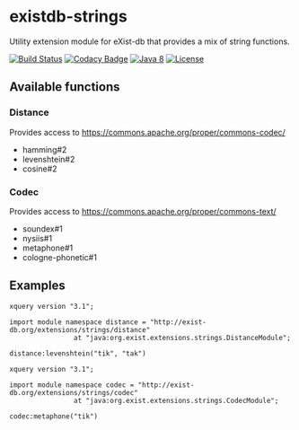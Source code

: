 # existdb-strings
Utility extension module for eXist-db that provides a mix of string functions.

[![Build Status](https://travis-ci.com/Trundler/existdb-strings.svg?branch=master)](https://travis-ci.com/Trundler/existdb-strings)
[![Codacy Badge](https://api.codacy.com/project/badge/Grade/19086434c9804091a6accf62e204a19c)](https://www.codacy.com/app/dannes/existdb-strings?utm_source=github.com&amp;utm_medium=referral&amp;utm_content=Trundler/existdb-strings&amp;utm_campaign=Badge_Grade)
[![Java 8](https://img.shields.io/badge/java-8-blue.svg)](http://java.oracle.com)
[![License](https://img.shields.io/badge/license-LGPL%202.1-blue.svg)](https://www.gnu.org/licenses/lgpl-2.1.html)

## Available functions

### Distance

Provides access to https://commons.apache.org/proper/commons-codec/

- hamming#2
- levenshtein#2
- cosine#2

### Codec

Provides access to https://commons.apache.org/proper/commons-text/ 

- soundex#1
- nysiis#1
- metaphone#1
- cologne-phonetic#1

## Examples

```xquery
xquery version "3.1";

import module namespace distance = "http://exist-db.org/extensions/strings/distance" 
                at "java:org.exist.extensions.strings.DistanceModule";
                
distance:levenshtein("tik", "tak")
```

```xquery
xquery version "3.1";

import module namespace codec = "http://exist-db.org/extensions/strings/codec" 
                at "java:org.exist.extensions.strings.CodecModule";
                
codec:metaphone("tik")
```
